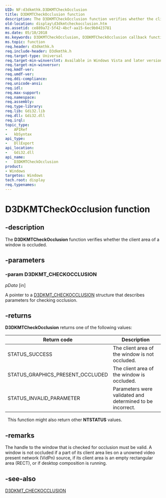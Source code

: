 ```yaml
---
UID: NF:d3dkmthk.D3DKMTCheckOcclusion
title: D3DKMTCheckOcclusion function
description: The D3DKMTCheckOcclusion function verifies whether the client area of a window is occluded.
old-location: display\d3dkmtcheckocclusion.htm
ms.assetid: ce889a72-5f42-4bcf-aa15-6ec9b0423781
ms.date: 05/10/2018
ms.keywords: D3DKMTCheckOcclusion, D3DKMTCheckOcclusion callback function [Display Devices], OpenGL_Functions_a73b8485-971d-47a7-bc42-77bd709c5a74.xml, PFND3DKMT_CHECKOCCLUSION, PFND3DKMT_CHECKOCCLUSION callback, d3dkmthk/D3DKMTCheckOcclusion, display.d3dkmtcheckocclusion
ms.topic: function
req.header: d3dkmthk.h
req.include-header: D3dkmthk.h
req.target-type: Universal
req.target-min-winverclnt: Available in Windows Vista and later versions of the Windows operating systems.
req.target-min-winversvr: 
req.kmdf-ver: 
req.umdf-ver: 
req.ddi-compliance: 
req.unicode-ansi: 
req.idl: 
req.max-support: 
req.namespace: 
req.assembly: 
req.type-library: 
req.lib: Gdi32.lib 
req.dll: Gdi32.dll 
req.irql: 
topic_type:
-	APIRef
-	kbSyntax
api_type:
-	DllExport
api_location:
-	Gdi32.dll
api_name:
-	D3DKMTCheckOcclusion
product:
- Windows
targetos: Windows
tech.root: display
req.typenames: 
---
```


# D3DKMTCheckOcclusion function

## -description

The <b>D3DKMTCheckOcclusion</b> function verifies whether the client area of a window is occluded.

## -parameters

### -param D3DKMT_CHECKOCCLUSION

*pData* [in]

A pointer to a <a href="https://msdn.microsoft.com/library/windows/hardware/ff547306">D3DKMT_CHECKOCCLUSION</a> structure that describes parameters for checking occlusion.

## -returns

<b>D3DKMTCheckOcclusion</b> returns one of the following values:

|Return code|Description|
|--- |--- |
|STATUS_SUCCESS|The client area of the window is not occluded.|
|STATUS_GRAPHICS_PRESENT_OCCLUDED|The client area of the window is occluded.|
|STATUS_INVALID_PARAMETER|Parameters were validated and determined to be incorrect.|
 
This function might also return other <b>NTSTATUS</b> values.

## -remarks

The handle to the window that is checked for occlusion must be valid. A window is not occluded if a part of its client area lies on a unowned video present network (VidPn) source, if its client area is an empty rectangular area (RECT), or if desktop composition is running.

## -see-also

<a href="https://msdn.microsoft.com/library/windows/hardware/ff547306">D3DKMT_CHECKOCCLUSION</a>


